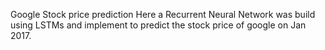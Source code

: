 Google Stock price prediction
Here a Recurrent Neural Network was build using LSTMs and implement to predict the stock price of google on Jan 2017.
